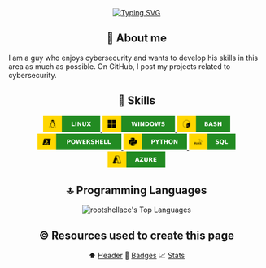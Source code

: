 <!-- Header section -->
<div align="center">
<a href="https://git.io/typing-svg"><img src="https://readme-typing-svg.herokuapp.com?font=Tilt+Neon&size=40&pause=1000&color=228B22&center=true&vCenter=true&multiline=true&random=false&width=850&height=150&lines=user%40server%3A~%23_+whoami;rootshellace" alt="Typing SVG" /></a>
</div>

<!-- About me section -->
<h2 align="center"> 📌 About me </h2>

<p>I am a guy who enjoys cybersecurity and wants to develop his skills in this area as much as possible. On GitHub, I post my projects related to cybersecurity.</p>

<!-- Technologies & Tools section -->
<h2 align="center"> 🔧 Skills </h2>

<div align="center">
<a href="https://github.com/rootshellace">
    <img height="32" alt="Linux" src="img_tech/linux.svg" />
</a>
<a href="https://github.com/rootshellace">
    <img height="32" alt="Windows" src="img_tech/windows.svg" />
</a>
<a href="https://github.com/rootshellace">
    <img height="32" alt="Bash" src="img_tech/bash.svg" />
</a>
<a href="https://github.com/rootshellace">
    <img height="32" alt="Powershell" src="img_tech/powershell.svg" />
</a>
<a href="https://github.com/rootshellace">
    <img height="32" alt="Python" src="img_tech/python.svg" />
</a>
<a href="https://github.com/rootshellace">
    <img height="32" alt="SQL" src="img_tech/sql.svg" />
</a>
<a href="https://github.com/rootshellace">
    <img height="32" alt="Azure" src="img_tech/azure.svg" />
</a>
</div>


<!-- Top programming languages used section -->
<h2 align="center"> 🔝 Programming Languages </h2>

<div align="center">

![rootshellace's Top Languages](https://github-readme-stats.vercel.app/api/top-langs/?username=rootshellace&theme=gruvbox&show_icons=true&hide_border=true)

</div>

<!-- Resources section -->
<h2 align="center"> ©️ Resources used to create this page </h2>

<div align="center">

⬆️ <a href="https://readme-typing-svg.herokuapp.com/demo/">Header</a>
📛 <a href="https://shields.io/badges/static-badge">Badges</a>
📈 <a href="https://gh-stats-gen.vercel.app/">Stats</a>


</div>
